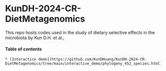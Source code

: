 # KunDH-2024-CR-DietMetagenomics
This repo hosts codes used in the study of dietary selective effects in the microbiota by Kun D.H. et al.,


#### Table of contents

    * [Interactice demo](https://github.com/KunDHuang/KunDH-2024-CR-DietMetagenomics/tree/main/interactive_demo/phylogeny_452_species.html)
 
